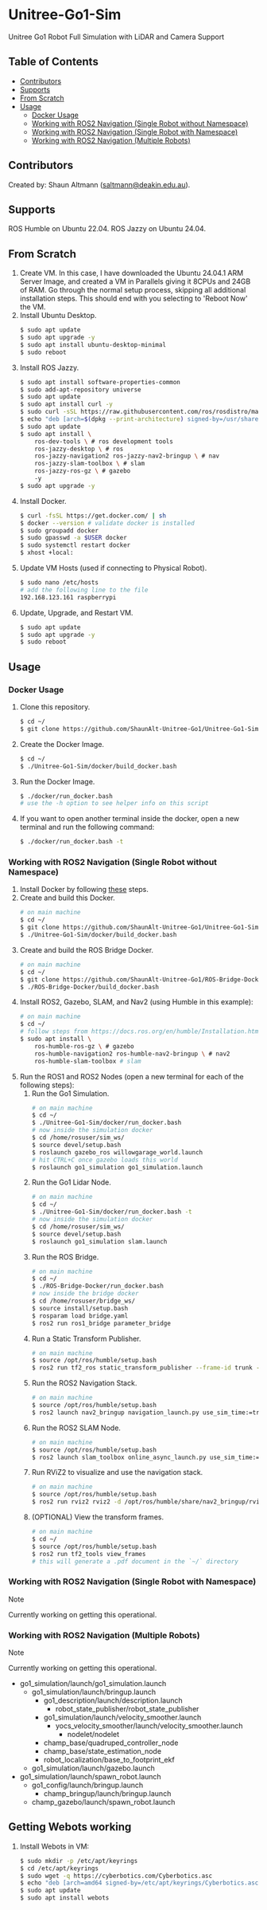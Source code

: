 # Unitree-Go1-Sim
Unitree Go1 Robot Full Simulation with LiDAR and Camera Support

## Table of Contents
- [Contributors](#contributors)
- [Supports](#supports)
- [From Scratch](#from-scratch)
- [Usage](#usage)
    - [Docker Usage](#docker-usage)
    - [Working with ROS2 Navigation (Single Robot without Namespace)](#working-with-ros2-navigation-single-robot-without-namespace)
    - [Working with ROS2 Navigation (Single Robot with Namespace)](#working-with-ros2-navigation-single-robot-with-namespace)
    - [Working with ROS2 Navigation (Multiple Robots)](#working-with-ros2-navigation-multiple-robots)

## Contributors
Created by: Shaun Altmann (saltmann@deakin.edu.au).

## Supports
ROS Humble on Ubuntu 22.04.
ROS Jazzy on Ubuntu 24.04.

## From Scratch
1. Create VM. In this case, I have downloaded the Ubuntu 24.04.1 ARM Server Image, and created a VM in Parallels giving it 8CPUs and 24GB of RAM. Go through the normal setup process, skipping all additional installation steps. This should end with you selecting to 'Reboot Now' the VM.
2. Install Ubuntu Desktop.
    ``` bash
    $ sudo apt update
    $ sudo apt upgrade -y
    $ sudo apt install ubuntu-desktop-minimal
    $ sudo reboot
    ```
3. Install ROS Jazzy.
    ``` bash
    $ sudo apt install software-properties-common
    $ sudo add-apt-repository universe
    $ sudo apt update
    $ sudo apt install curl -y
    $ sudo curl -sSL https://raw.githubusercontent.com/ros/rosdistro/master/ros.key -o /usr/share/keyrings/ros-archive-keyring.gpg
    $ echo "deb [arch=$(dpkg --print-architecture) signed-by=/usr/share/keyrings/ros-archive-keyring.gpg] http://packages.ros.org/ros2/ubuntu $(. /etc/os-release && echo $UBUNTU_CODENAME) main" | sudo tee /etc/apt/sources.list.d/ros2.list > /dev/null
    $ sudo apt update
    $ sudo apt install \
        ros-dev-tools \ # ros development tools
        ros-jazzy-desktop \ # ros
        ros-jazzy-navigation2 ros-jazzy-nav2-bringup \ # nav
        ros-jazzy-slam-toolbox \ # slam
        ros-jazzy-ros-gz \ # gazebo
        -y
    $ sudo apt upgrade -y
    ```
4. Install Docker.
    ``` bash
    $ curl -fsSL https://get.docker.com/ | sh
    $ docker --version # validate docker is installed
    $ sudo groupadd docker
    $ sudo gpasswd -a $USER docker
    $ sudo systemctl restart docker
    $ xhost +local:
    ```
5. Update VM Hosts (used if connecting to Physical Robot).
    ``` bash
    $ sudo nano /etc/hosts
    # add the following line to the file
    192.168.123.161 raspberrypi
    ```
5. Update, Upgrade, and Restart VM.
    ``` bash
    $ sudo apt update
    $ sudo apt upgrade -y
    $ sudo reboot
    ```

## Usage
### Docker Usage
1. Clone this repository.
    ``` bash
    $ cd ~/
    $ git clone https://github.com/ShaunAlt-Unitree-Go1/Unitree-Go1-Sim.git
    ```
2. Create the Docker Image.
    ``` bash
    $ cd ~/
    $ ./Unitree-Go1-Sim/docker/build_docker.bash
    ```
3. Run the Docker Image.
    ``` bash
    $ ./docker/run_docker.bash
    # use the -h option to see helper info on this script
    ```
4. If you want to open another terminal inside the docker, open a new terminal and run the following command:
    ``` bash
    $ ./docker/run_docker.bash -t
    ```

### Working with ROS2 Navigation (Single Robot without Namespace)
1. Install Docker by following [these](https://docs.docker.com/engine/install/ubuntu/) steps.
2. Create and build this Docker.
    ``` bash
    # on main machine
    $ cd ~/
    $ git clone https://github.com/ShaunAlt-Unitree-Go1/Unitree-Go1-Sim.git
    $ ./Unitree-Go1-Sim/docker/build_docker.bash
    ```
3. Create and build the ROS Bridge Docker.
    ``` bash
    # on main machine
    $ cd ~/
    $ git clone https://github.com/ShaunAlt-Unitree-Go1/ROS-Bridge-Docker.git
    $ ./ROS-Bridge-Docker/build_docker.bash
    ```
4. Install ROS2, Gazebo, SLAM, and Nav2 (using Humble in this example):
    ``` bash
    # on main machine
    $ cd ~/
    # follow steps from https://docs.ros.org/en/humble/Installation.html to install ros
    $ sudo apt install \
        ros-humble-ros-gz \ # gazebo
        ros-humble-navigation2 ros-humble-nav2-bringup \ # nav2
        ros-humble-slam-toolbox # slam
    ```
5. Run the ROS1 and ROS2 Nodes (open a new terminal for each of the following steps):
    1. Run the Go1 Simulation.
        ``` bash
        # on main machine
        $ cd ~/
        $ ./Unitree-Go1-Sim/docker/run_docker.bash
        # now inside the simulation docker
        $ cd /home/rosuser/sim_ws/
        $ source devel/setup.bash
        $ roslaunch gazebo_ros willowgarage_world.launch
        # hit CTRL+C once gazebo loads this world
        $ roslaunch go1_simulation go1_simulation.launch
        ```
    2. Run the Go1 Lidar Node.
        ``` bash
        # on main machine
        $ cd ~/
        $ ./Unitree-Go1-Sim/docker/run_docker.bash -t
        # now inside the simulation docker
        $ cd /home/rosuser/sim_ws/
        $ source devel/setup.bash
        $ roslaunch go1_simulation slam.launch
        ```
    3. Run the ROS Bridge.
        ``` bash
        # on main machine
        $ cd ~/
        $ ./ROS-Bridge-Docker/run_docker.bash
        # now inside the bridge docker
        $ cd /home/rosuser/bridge_ws/
        $ source install/setup.bash
        $ rosparam load bridge.yaml
        $ ros2 run ros1_bridge parameter_bridge
        ```
    4. Run a Static Transform Publisher.
        ``` bash
        # on main machine
        $ source /opt/ros/humble/setup.bash
        $ ros2 run tf2_ros static_transform_publisher --frame-id trunk --child-frame-id base_link
        ```
    5. Run the ROS2 Navigation Stack.
        ``` bash
        # on main machine
        $ source /opt/ros/humble/setup.bash
        $ ros2 launch nav2_bringup navigation_launch.py use_sim_time:=true
        ```
    6. Run the ROS2 SLAM Node.
        ``` bash
        # on main machine
        $ source /opt/ros/humble/setup.bash
        $ ros2 launch slam_toolbox online_async_launch.py use_sim_time:=true
        ```
    7. Run RViZ2 to visualize and use the navigation stack.
        ``` bash
        # on main machine
        $ source /opt/ros/humble/setup.bash
        $ ros2 run rviz2 rviz2 -d /opt/ros/humble/share/nav2_bringup/rviz/nav2_default_view.rviz
        ```
    8. (OPTIONAL) View the transform frames.
        ``` bash
        # on main machine
        $ cd ~/
        $ source /opt/ros/humble/setup.bash
        $ ros2 run tf2_tools view_frames
        # this will generate a .pdf document in the `~/` directory
        ```

### Working with ROS2 Navigation (Single Robot with Namespace)
> [!NOTE]
> Currently working on getting this operational.

### Working with ROS2 Navigation (Multiple Robots)
> [!NOTE]
> Currently working on getting this operational.

- go1_simulation/launch/go1_simulation.launch
    - go1_simulation/launch/bringup.launch
        - go1_description/launch/description.launch
            - robot_state_publisher/robot_state_publisher
        - go1_simulation/launch/velocity_smoother.launch
            - yocs_velocity_smoother/launch/velocity_smoother.launch
                - nodelet/nodelet
        - champ_base/quadruped_controller_node
        - champ_base/state_estimation_node
        - robot_localization/base_to_footprint_ekf
    - go1_simulation/launch/gazebo.launch
- go1_simulation/launch/spawn_robot.launch
    - go1_config/launch/bringup.launch
        - champ_bringup/launch/bringup.launch
    - champ_gazebo/launch/spawn_robot.launch

## Getting Webots working
1. Install Webots in VM:
    ``` bash
    $ sudo mkdir -p /etc/apt/keyrings
    $ cd /etc/apt/keyrings
    $ sudo wget -q https://cyberbotics.com/Cyberbotics.asc
    $ echo "deb [arch=amd64 signed-by=/etc/apt/keyrings/Cyberbotics.asc] https://cyberbotics.com/debian binary-amd64/" | sudo tee /etc/apt/sources.list.d/Cyberbotics.list
    $ sudo apt update
    $ sudo apt install webots
